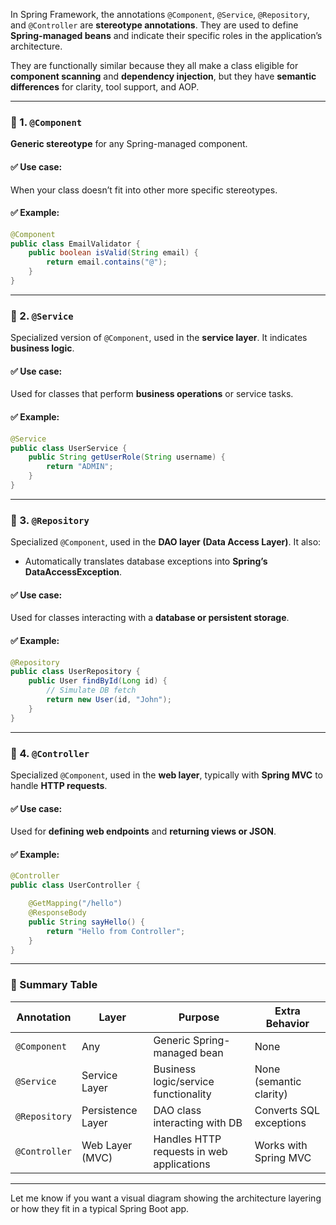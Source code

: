 In Spring Framework, the annotations `@Component`, `@Service`, `@Repository`, and `@Controller` are **stereotype annotations**. They are used to define **Spring-managed beans** and indicate their specific roles in the application’s architecture.

They are functionally similar because they all make a class eligible for **component scanning** and **dependency injection**, but they have **semantic differences** for clarity, tool support, and AOP.

---

### 🔹 1. `@Component`

**Generic stereotype** for any Spring-managed component.

#### ✅ Use case:

When your class doesn’t fit into other more specific stereotypes.

#### ✅ Example:

```java
@Component
public class EmailValidator {
    public boolean isValid(String email) {
        return email.contains("@");
    }
}
```

---

### 🔹 2. `@Service`

Specialized version of `@Component`, used in the **service layer**. It indicates **business logic**.

#### ✅ Use case:

Used for classes that perform **business operations** or service tasks.

#### ✅ Example:

```java
@Service
public class UserService {
    public String getUserRole(String username) {
        return "ADMIN";
    }
}
```

---

### 🔹 3. `@Repository`

Specialized `@Component`, used in the **DAO layer (Data Access Layer)**. It also:

* Automatically translates database exceptions into **Spring’s DataAccessException**.

#### ✅ Use case:

Used for classes interacting with a **database or persistent storage**.

#### ✅ Example:

```java
@Repository
public class UserRepository {
    public User findById(Long id) {
        // Simulate DB fetch
        return new User(id, "John");
    }
}
```

---

### 🔹 4. `@Controller`

Specialized `@Component`, used in the **web layer**, typically with **Spring MVC** to handle **HTTP requests**.

#### ✅ Use case:

Used for **defining web endpoints** and **returning views or JSON**.

#### ✅ Example:

```java
@Controller
public class UserController {

    @GetMapping("/hello")
    @ResponseBody
    public String sayHello() {
        return "Hello from Controller";
    }
}
```

---

### 🧠 Summary Table

| Annotation    | Layer             | Purpose                                   | Extra Behavior          |
| ------------- | ----------------- | ----------------------------------------- | ----------------------- |
| `@Component`  | Any               | Generic Spring-managed bean               | None                    |
| `@Service`    | Service Layer     | Business logic/service functionality      | None (semantic clarity) |
| `@Repository` | Persistence Layer | DAO class interacting with DB             | Converts SQL exceptions |
| `@Controller` | Web Layer (MVC)   | Handles HTTP requests in web applications | Works with Spring MVC   |

---

Let me know if you want a visual diagram showing the architecture layering or how they fit in a typical Spring Boot app.
